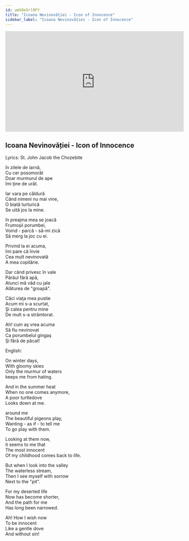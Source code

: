 ```yaml
---
id: umS0e5rl9FY
title: "Icoana Nevinovăției - Icon of Innocence"
sidebar_label: "Icoana Nevinovăției - Icon of Innocence"
---
```


<div class="video-float-container">
  <iframe
    width="560"
    height="315"
    src="https://www.youtube.com/embed/umS0e5rl9FY"
    title="YouTube video player"
    frameborder="0"
    allow="accelerometer; autoplay; clipboard-write; encrypted-media; gyroscope; picture-in-picture; web-share"
    referrerpolicy="strict-origin-when-cross-origin"
    allowfullscreen
  ></iframe>
</div>

## Icoana Nevinovăției - Icon of Innocence

Lyrics: St. John Jacob the Chozebite

în zilele de iarnă,   
Cu cer posomorât   
Doar murmurul de ape   
îmi ţine de urât. 

Iar vara pe căldură   
Când nimeni nu mai vine,   
O biată turturică   
Se uită jos la mine. 

în preajma mea se joacă   
Frumoşii porumbei,   
Voind - parcă - să-mi zică   
Să merg la joc cu ei. 

Privind la ei acuma,   
îmi pare că învie   
Cea mult nevinovată   
A mea copilărie. 

Dar când privesc în vale   
Pârâul fără apă,   
Atunci mă văd cu jale   
Alăturea de "groapă". 

Căci viaţa mea pustie   
Acum mi s-a scurtat,   
Şi calea pentru mine   
De mult s-a strâmtorat. 

Ah! cum aş vrea acuma   
Să fiu nevinovat   
Ca porumbelul gingaş   
Şi fără de păcat!

English:

On winter days,  
With gloomy skies  
Only the murmur of waters  
keeps me from hating.

And in the summer heat  
When no one comes anymore,  
A poor turtledove  
Looks down at me.

around me  
The beautiful pigeons play,  
Wanting - as if - to tell me  
To go play with them.

Looking at them now,  
it seems to me that  
The most innocent  
Of my childhood comes back to life.

But when I look into the valley  
The waterless stream,  
Then I see myself with sorrow  
Next to the "pit".

For my deserted life  
Now has become shorter,  
And the path for me  
Has long been narrowed.

Ah! How I wish now  
To be innocent  
Like a gentle dove  
And without sin!
